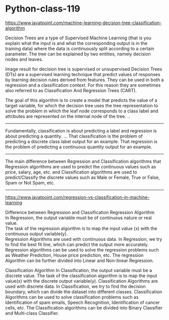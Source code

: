 # Python-class-119

https://www.javatpoint.com/machine-learning-decision-tree-classification-algorithm

Decision Trees are a type of Supervised Machine Learning (that is you explain what the input is and what the corresponding output is in the training data) where the data is continuously split according to a certain parameter. The tree can be explained by two entities, namely decision nodes and leaves.




Image result for decision tree is supervised or unsupervised
Decision Trees (DTs) are a supervised learning technique that predict values of responses by learning decision rules derived from features. They can be used in both a regression and a classification context. For this reason they are sometimes also referred to as Classification And Regression Trees (CART).


The goal of this algorithm is to create a model that predicts the value of a target variable, for which the decision tree uses the tree representation to solve the problem in which the leaf node corresponds to a class label and attributes are represented on the internal node of the tree. ..



--------------------
Fundamentally, classification is about predicting a label and regression is about predicting a quantity. ... That classification is the problem of predicting a discrete class label output for an example. That regression is the problem of predicting a continuous quantity output for an example.

------------------

The main difference between Regression and Classification algorithms that Regression algorithms are used to predict the continuous values such as price, salary, age, etc. and Classification algorithms are used to predict/Classify the discrete values such as Male or Female, True or False, Spam or Not Spam, etc.

---------------------
https://www.javatpoint.com/regression-vs-classification-in-machine-learning

Difference between Regression and Classification
Regression Algorithm	
In Regression, the output variable must be of continuous nature or real value.	
The task of the regression algorithm is to map the input value (x) with the continuous output variable(y).	
Regression Algorithms are used with continuous data.
In Regression, we try to find the best fit line, which can predict the output more accurately.	
Regression algorithms can be used to solve the regression problems such as Weather Prediction, House price prediction, etc.	
The regression Algorithm can be further divided into Linear and Non-linear Regression.	


Classification Algorithm
In Classification, the output variable must be a discrete value.
The task of the classification algorithm is to map the input value(x) with the discrete output variable(y).
Classification Algorithms are used with discrete data.
In Classification, we try to find the decision boundary, which can divide the dataset into different classes.
Classification Algorithms can be used to solve classification problems such as Identification of spam emails, Speech Recognition, Identification of cancer cells, etc.
The Classification algorithms can be divided into Binary Classifier and Multi-class Classifier.
